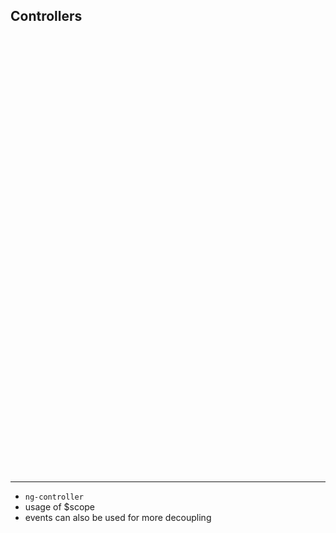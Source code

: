 ## Controllers

<iframe data-src="http://jsbin.com/uhiRociY/4/edit?html,output" data-alt="Load TodoController" frameborder="0" height="700" width="960"></iframe>

---

- `ng-controller`
- usage of $scope
- events can also be used for more decoupling
